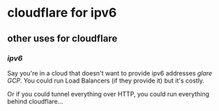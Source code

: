 # cloudflare for ipv6

## other uses for cloudflare

### _ipv6_

Say you're in a cloud that doesn't want to provide ipv6 addresses _glare GCP_.
You could run Load Balancers (if they provide it)
but it's costly.

Or if you could tunnel everything over HTTP,
you could run everything behind cloudflare...
